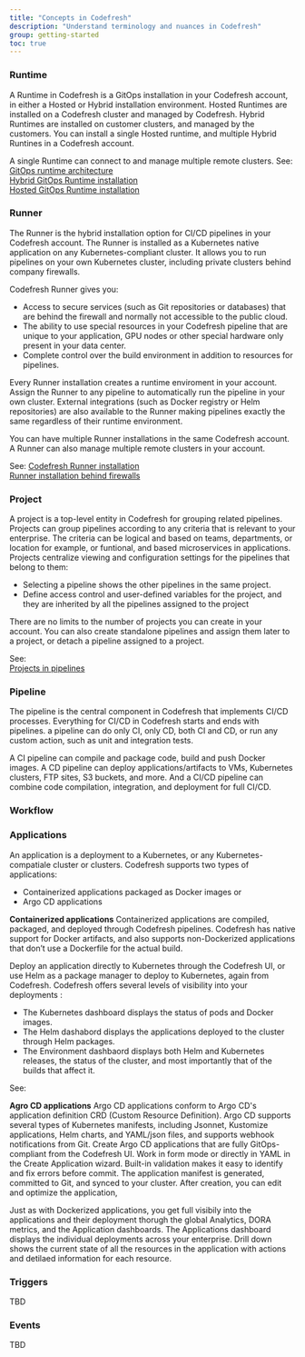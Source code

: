 ```yaml
---
title: "Concepts in Codefresh"
description: "Understand terminology and nuances in Codefresh"
group: getting-started
toc: true
---
```


### Runtime
A Runtime in Codefresh is a  GitOps installation in your Codefresh account, in either a Hosted or Hybrid installation environment. Hosted Runtimes are installed on a Codefresh cluster and managed by Codefresh. Hybrid Runtimes are installed on customer clusters, and managed by the customers.
You can install a  single Hosted runtime, and multiple Hybrid Runtines in a Codefresh account. 
<!--add diagram -->
A single Runtime can connect to and manage multiple remote clusters.
See:  
[GitOps runtime architecture]({{site.baseurl}}/docs/installation/runtime-architecture)  
[Hybrid GitOps Runtime installation]({{site.baseurl}}/docs/installation/hybrid-gitops)  
[Hosted GitOps Runtime installation]({{site.baseurl}}/docs/installation/hosted-runtime)



### Runner
The Runner is the hybrid installation option for CI/CD pipelines in your Codefresh account. The Runner is installed as a Kubernetes native application on any Kubernetes-compliant cluster. It allows you to run pipelines on your own Kubernetes cluster, including private clusters behind company firewalls.

Codefresh Runner gives you: 
* Access to secure services (such as Git repositories or databases) that are behind the firewall and normally not accessible to the public cloud.
* The ability to use special resources in your Codefresh pipeline that are unique to your application, GPU nodes or other special hardware only present in your data center.
* Complete control over the build environment in addition to resources for pipelines.

Every Runner installation creates a runtime enviroment in your account. Assign the Runner to any pipeline to automatically run the pipeline in your own cluster. External integrations (such as Docker registry or Helm repositories) are also available to the Runner making pipelines exactly the same regardless of their runtime environment.

You can have multiple Runner installations in the same Codefresh account. A Runner can also manage multiple remote clusters in your account. 

See: 
[Codefresh Runner installation]({{site.baseurl}}/docs/installation/codefresh-runner)   
[Runner installation behind firewalls]({{site.baseurl}}/docs/reference/behind-the-firewall)  


### Project
A project is a top-level entity in Codefresh for grouping related pipelines. Projects can group pipelines according to any criteria that is relevant to your enterprise. The criteria can be logical and based on teams, departments, or location for example, or funtional, and based microservices in applications. 
Projects centralize viewing and configuration settings for the pipelines that belong to them:
* Selecting  a pipeline shows the other pipelines in the same project.
* Define access control and user-defined variables for the project, and they are inherited by all the pipelines assigned to the project

There are no limits to the number of projects you can create in your account. You can also create standalone pipelines and assign them later to a project, or detach a pipeline assigned to a project. 

See:  
[Projects in pipelines]({{site.baseurl}}/docs/pipelines/pipelines/#pipeline-concepts)

### Pipeline
The pipeline is the central component in Codefresh that implements CI/CD processes. Everything for CI/CD in Codefresh starts and ends with pipelines.  a pipeline can do only CI, only CD, both CI and CD, or run any custom action, such as unit and integration tests.

A CI pipeline can compile and package code, build and push Docker images. A CD pipeline can deploy applications/artifacts to VMs, Kubernetes clusters, FTP sites, S3 buckets, and more. And a CI/CD pipeline can combine code compilation, integration, and deployment for full CI/CD.



### Workflow
<!--A workflow is type of Kubernetes resource that lets you define and run automated workflows, and stores their state. 
Argo Workflows is an open source workflow engine that orchestrates parallel tasks on Kubernetes, implemented as a set of Kubernetes custom resource definitions (CRDs). 

Argo Workflows is part of the Argo project, which provides Kubernetes-native software delivery tools including Argo CD, Argo Events and Argo Rollouts. 

What are worklfows in Codefresh?
Workflows in Codefresh refers to our integration with Argo Workflows to implement continours integration topped with our unique functionlaity on top of vanilla 

Triggers: Codefresh offers a rich set of triggers that you can select and define through the Codefresh UI as part of creating an Argo Workflow. These include Git and Cron triggers. The triggers and the event that are mapped to sensors and 

Workflow Templates: Predefined library of  for Argo Workflows.   



Build view dashboard: The Workflows dashboard provides 
See Delivery Pipelines.  -->


### Applications
An application is a deployment to a Kubernetes, or any Kubernetes-compatiale cluster or clusters.
Codefresh supports two types of applications:
* Containerized applications packaged as Docker images or 
* Argo CD applications 

**Containerized applications**
Containerized applications are compiled, packaged, and deployed through Codefresh pipelines. Codefresh has native support for Docker artifacts, and also supports non-Dockerized applications that don’t use a Dockerfile for the actual build.

Deploy an application directly to Kubernetes through the Codefresh UI, or use Helm as a package manager to deploy to Kubernetes, again from Codefresh. 
Codefresh offers several levels of visibility into your deployments :
* The Kubernetes dashboard displays the status of pods and Docker images.
* The Helm dashabord displays the applications deployed to the cluster through Helm packages.
* The Environment dashbaord displays both Helm and Kubernetes releases, the status of the cluster, and most importantly that of the builds that affect it. 

See: 


**Agro CD applications**
Argo CD applications conform to Argo CD's application definition CRD (Custom Resource Definition). Argo CD supports several types of Kubernetes manifests, including Jsonnet, Kustomize applications, Helm charts, and YAML/json files, and supports webhook notifications from Git.
Create Argo CD applications that are fully GitOps-compliant from the Codefresh UI. Work in form mode or directly in YAML in the Create Application wizard. Built-in validation makes it easy to identify and fix errors before commit. The application manifest is generated, committed to Git, and synced to your cluster. 
After creation, you can edit and optimize the application, 

Just as with Dockerized applications, you get full visibily into the applications and their deployment thorugh the global Analytics, DORA metrics, and the Application dashboards. The Applications dashboard displays the individual deployments across your enterprise. Drill down shows the current state of all the resources in the application with actions and detilaed information for each resource.



### Triggers
TBD

### Events
TBD

